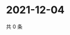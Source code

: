 # 2021-12-04

共 0 条

<!-- BEGIN WEIBO -->
<!-- 最后更新时间 Sat Dec 04 2021 00:17:42 GMT+0800 (China Standard Time) -->

<!-- END WEIBO -->
